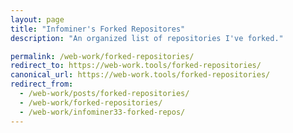 ```yaml
---
layout: page
title: "Infominer's Forked Repositores"
description: "An organized list of repositories I've forked."

permalink: /web-work/forked-repositories/
redirect_to: https://web-work.tools/forked-repositories/
canonical_url: https://web-work.tools/forked-repositories/
redirect_from:
  - /web-work/posts/forked-repositories/
  - /web-work/forked-repositories/
  - /web-work/infominer33-forked-repos/
---
```

